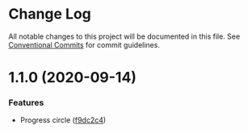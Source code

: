 # Change Log

All notable changes to this project will be documented in this file.
See [Conventional Commits](https://conventionalcommits.org) for commit guidelines.

# 1.1.0 (2020-09-14)


### Features

* Progress circle ([f9dc2c4](https://github.com/uswitch/trustyle/commit/f9dc2c4))
